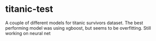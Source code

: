 # titanic-test

A couple of different models for titanic survivors dataset. 
The best performing model was using xgboost, but seems to be overfitting.
Still working on neural net
